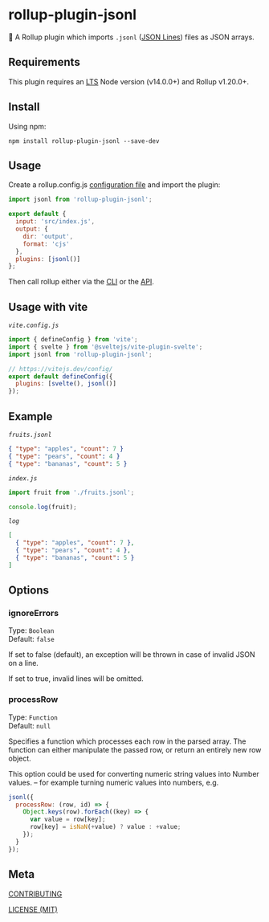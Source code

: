 # rollup-plugin-jsonl

🍣 A Rollup plugin which imports `.jsonl` ([JSON Lines](https://jsonlines.org/)) files as JSON arrays.

## Requirements

This plugin requires an [LTS](https://github.com/nodejs/Release) Node version (v14.0.0+) and Rollup v1.20.0+.

## Install

Using npm:

```console
npm install rollup-plugin-jsonl --save-dev
```

## Usage

Create a rollup.config.js [configuration file](https://www.rollupjs.org/guide/en/#configuration-files) and import the plugin:

```js
import jsonl from 'rollup-plugin-jsonl';

export default {
  input: 'src/index.js',
  output: {
    dir: 'output',
    format: 'cjs'
  },
  plugins: [jsonl()]
};
```

Then call rollup either via the [CLI](https://www.rollupjs.org/guide/en/#command-line-reference) or the [API](https://www.rollupjs.org/guide/en/#javascript-api).

## Usage with vite

_`vite.config.js`_

```js
import { defineConfig } from 'vite';
import { svelte } from '@sveltejs/vite-plugin-svelte';
import jsonl from 'rollup-plugin-jsonl';

// https://vitejs.dev/config/
export default defineConfig({
  plugins: [svelte(), jsonl()]
});
```

## Example

_`fruits.jsonl`_

```json
{ "type": "apples", "count": 7 }
{ "type": "pears", "count": 4 }
{ "type": "bananas", "count": 5 }
```

_`index.js`_

```js
import fruit from './fruits.jsonl';

console.log(fruit);
```

_`log`_

```json
[
  { "type": "apples", "count": 7 },
  { "type": "pears", "count": 4 },
  { "type": "bananas", "count": 5 }
]
```

## Options

### ignoreErrors

Type: `Boolean`<br>
Default: `false`

If set to false (default), an exception will be thrown in case of invalid JSON on a line.

If set to true, invalid lines will be omitted.

### processRow

Type: `Function`<br>
Default: `null`

Specifies a function which processes each row in the parsed array. The function can either manipulate the passed row, or return an entirely new row object.

This option could be used for converting numeric string values into Number values. – for example turning numeric values into numbers, e.g.

```js
jsonl({
  processRow: (row, id) => {
    Object.keys(row).forEach((key) => {
      var value = row[key];
      row[key] = isNaN(+value) ? value : +value;
    });
  }
});
```

## Meta

[CONTRIBUTING](/.github/CONTRIBUTING.md)

[LICENSE (MIT)](/LICENSE)
